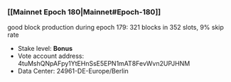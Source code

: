 ### [[Mainnet Epoch 180|Mainnet#Epoch-180]]
good block production during epoch 179: 321 blocks in 352 slots, 9% skip rate
* Stake level: **Bonus** 
* Vote account address: 4tuMshQNpAFpy1YtEHnSsE5EPN1mAT8FevWvn2UPJHNM
* Data Center: 24961-DE-Europe/Berlin